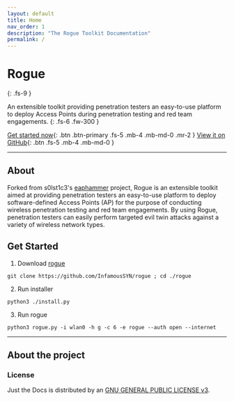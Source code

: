 ```yaml
---
layout: default
title: Home
nav_order: 1
description: "The Rogue Toolkit Documentation"
permalink: /
---
```


# Rogue
{: .fs-9 }

An extensible toolkit providing penetration testers an easy-to-use platform to deploy Access Points during penetration testing and red team engagements. 
{: .fs-6 .fw-300 }

[Get started now](#get-started){: .btn .btn-primary .fs-5 .mb-4 .mb-md-0 .mr-2 } [View it on GitHub](https://github.com/InfamousSYN/rogue){: .btn .fs-5 .mb-4 .mb-md-0 }

---

## About

Forked from s0lst1c3's [eaphammer](https://github.com/s0lst1c3/eaphammer) project, Rogue is an extensible toolkit aimed at providing penetration testers an easy-to-use platform to deploy software-defined Access Points (AP) for the purpose of conducting wireless penetration testing and red team engagements. By using Rogue, penetration testers can easily perform targeted evil twin attacks against a variety of wireless network types. 

## Get Started

1. Download [rogue](https://github.com/InfamousSYN/rogue) 
```
git clone https://github.com/InfamousSYN/rogue ; cd ./rogue
```
2. Run installer
```
python3 ./install.py
```
3. Run rogue
```
python3 rogue.py -i wlan0 -h g -c 6 -e rogue --auth open --internet
```

---

## About the project

### License

Just the Docs is distributed by an [GNU GENERAL PUBLIC LICENSE v3](https://github.com/InfamousSYN/rogue/blob/master/LICENSE).
